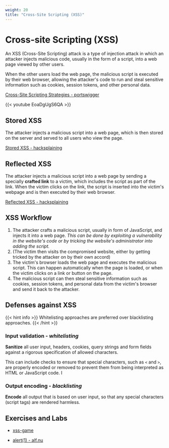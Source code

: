 ```yaml
---
weight: 20
title: "Cross-Site Scripting (XSS)"
---
```


# Cross-site Scripting (XSS)

An XSS (Cross-Site Scripting) attack is a type of injection attack in which an attacker injects malicious code, usually in the form of a script, into a web page viewed by other users.

When the other users load the web page, the malicious script is executed by their web browser, allowing the attacker's code to run and steal sensitive information such as cookies, session tokens, and other personal data.

[Cross-Site Scripting Strategies - portswigger](https://portswigger.net/web-security/cross-site-scripting/contexts)

{{< youtube EoaDgUgS6QA >}}

## Stored XSS

The attacker injects a malicious script into a web page, which is then stored on the server and served to all users who view the page.

[Stored XSS - hacksplaining](https://www.hacksplaining.com/exercises/xss-stored)

## Reflected XSS

The attacker injects a malicious script into a web page by sending a specially **crafted link** to a victim, which includes the script as part of the link. When the victim clicks on the link, the script is inserted into the victim's webpage and is then executed by their web browser.

[Reflected XSS - hacksplaining](https://www.hacksplaining.com/exercises/xss-reflected)

## XSS Workflow

1. The attacker crafts a malicious script, usually in form of JavaScript, and injects it into a web page. *This can be done by exploiting a vulnerability in the website's code or by tricking the website's administrator into adding the script.*
2. (The victim then visits the compromised website, either by getting tricked by the attacker on by their own accord)
3. The victim's browser loads the web page and executes the malicious script. This can happen automatically when the page is loaded, or when the victim clicks on a link or button on the page.
4. The malicious script can then steal sensitive information such as cookies, session tokens, and personal data from the victim's browser and send it back to the attacker.

## Defenses against XSS

{{< hint info >}}
Whitelisting approaches are preferred over blacklisting approaches.
{{< /hint >}}

### Input validation - *whitelisting*

**Sanitize** all user input, headers, cookies, query strings and form fields against a rigorous specification of allowed characters.

This can include checks to ensure that special characters, such as `<` and `>`, are properly encoded or removed to prevent them from being interpreted as HTML or JavaScript code. I

### Output encoding - *blacklisting*

**Encode** all output that is based on user input, so that any special characters (script tags) are rendered harmless.

## Exercises and Labs

- [xss-game](https://xss-game.appspot.com/)

- [alert(1) - alf.nu](https://alf.nu/alert1?world=alert&level=alert0)
